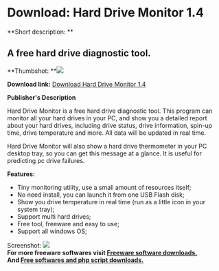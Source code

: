 # Download: Hard Drive Monitor 1.4

**Short description: **

## A free hard drive diagnostic tool.

  
**Thumbshot: **![](http://www.freewarefiles.com/screenshot/harddrivemon14_md.gif)   
  
**Download link:** [Download Hard Drive Monitor 1.4](http://freesoftwares.boysofts.com/Hard-Drive-Monitor_program_48748.html)  
  

**Publisher's Description**  
  

Hard Drive Monitor is a free hard drive diagnostic tool. This program can
monitor all your hard drives in your PC, and show you a detailed report about
your hard drives, including drive status, drive information, spin-up time,
drive temperature and more. All data will be updated in real time.

Hard Drive Monitor will also show a hard drive thermometer in your PC desktop
tray, so you can get this message at a glance. It is useful for predicting pc
drive failures.

**Features:**

  * Tiny monitoring utility, use a small amount of resources itself; 
  * No need install, you can launch it from one USB Flash disk; 
  * Show you drive temperature in real time (run as a little icon in your system tray); 
  * Support multi hard drives; 
  * Free tool, freeware and easy to use; 
  * Support all windows OS; 

  
  
Screenshot: ![](http://www.freewarefiles.com/screenshot/harddrivemon14.gif)  
**For more freeware softwares visit [Freeware software downloads.](http://freesoftwares.boysofts.com/)**   
**And [Free softwares and php script downloads.](http://www.boysofts.com/)**

